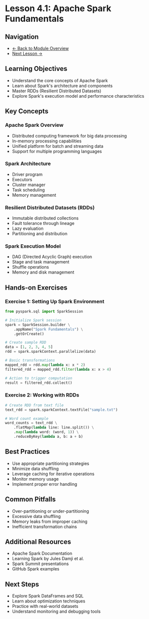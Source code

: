 # Lesson 4.1: Apache Spark Fundamentals

## Navigation
- [← Back to Module Overview](./README.md)
- [Next Lesson →](./4.2-spark-dataframes-sql.md)

## Learning Objectives
- Understand the core concepts of Apache Spark
- Learn about Spark's architecture and components
- Master RDDs (Resilient Distributed Datasets)
- Explore Spark's execution model and performance characteristics

## Key Concepts

### Apache Spark Overview
- Distributed computing framework for big data processing
- In-memory processing capabilities
- Unified platform for batch and streaming data
- Support for multiple programming languages

### Spark Architecture
- Driver program
- Executors
- Cluster manager
- Task scheduling
- Memory management

### Resilient Distributed Datasets (RDDs)
- Immutable distributed collections
- Fault tolerance through lineage
- Lazy evaluation
- Partitioning and distribution

### Spark Execution Model
- DAG (Directed Acyclic Graph) execution
- Stage and task management
- Shuffle operations
- Memory and disk management

## Hands-on Exercises

### Exercise 1: Setting Up Spark Environment
```python
from pyspark.sql import SparkSession

# Initialize Spark session
spark = SparkSession.builder \
    .appName("Spark Fundamentals") \
    .getOrCreate()

# Create sample RDD
data = [1, 2, 3, 4, 5]
rdd = spark.sparkContext.parallelize(data)

# Basic transformations
mapped_rdd = rdd.map(lambda x: x * 2)
filtered_rdd = mapped_rdd.filter(lambda x: x > 4)

# Action to trigger computation
result = filtered_rdd.collect()
```

### Exercise 2: Working with RDDs
```python
# Create RDD from text file
text_rdd = spark.sparkContext.textFile("sample.txt")

# Word count example
word_counts = text_rdd \
    .flatMap(lambda line: line.split()) \
    .map(lambda word: (word, 1)) \
    .reduceByKey(lambda a, b: a + b)
```

## Best Practices
- Use appropriate partitioning strategies
- Minimize data shuffling
- Leverage caching for iterative operations
- Monitor memory usage
- Implement proper error handling

## Common Pitfalls
- Over-partitioning or under-partitioning
- Excessive data shuffling
- Memory leaks from improper caching
- Inefficient transformation chains

## Additional Resources
- Apache Spark Documentation
- Learning Spark by Jules Damji et al.
- Spark Summit presentations
- GitHub Spark examples

## Next Steps
- Explore Spark DataFrames and SQL
- Learn about optimization techniques
- Practice with real-world datasets
- Understand monitoring and debugging tools 